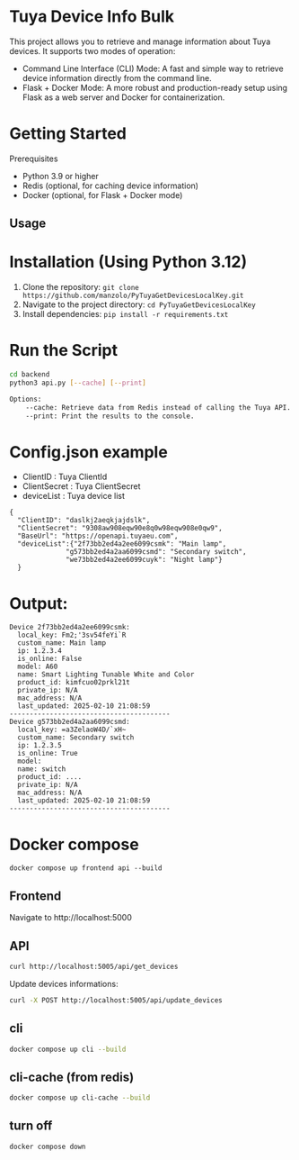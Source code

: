 # Tuya Device Info Bulk
This project allows you to retrieve and manage information about Tuya devices. It supports two modes of operation:
* Command Line Interface (CLI) Mode: A fast and simple way to retrieve device information directly from the command line.
* Flask + Docker Mode: A more robust and production-ready setup using Flask as a web server and Docker for containerization.

# Getting Started
Prerequisites
* Python 3.9 or higher
* Redis (optional, for caching device information)
* Docker (optional, for Flask + Docker mode)

## Usage

# Installation (Using Python 3.12)
1. Clone the repository: `git clone https://github.com/manzolo/PyTuyaGetDevicesLocalKey.git`
2. Navigate to the project directory: `cd PyTuyaGetDevicesLocalKey`
3. Install dependencies: `pip install -r requirements.txt`

# Run the Script
```bash
cd backend
python3 api.py [--cache] [--print]

Options:
    --cache: Retrieve data from Redis instead of calling the Tuya API.
    --print: Print the results to the console.
```

# Config.json example

- ClientID : Tuya ClientId
- ClientSecret : Tuya ClientSecret
- deviceList : Tuya device list

~~~
{
  "ClientID": "daslkj2aeqkjajdslk",
  "ClientSecret": "9308aw908eqw90e8q0w98eqw908e0qw9",
  "BaseUrl": "https://openapi.tuyaeu.com",
  "deviceList":{"2f73bb2ed4a2ee6099csmk": "Main lamp",
              "g573bb2ed4a2aa6099csmd": "Secondary switch",
              "we73bb2ed4a2ee6099cuyk": "Night lamp"}
  }
~~~

# Output:
```
Device 2f73bb2ed4a2ee6099csmk:
  local_key: Fm2;'3sv54feYi`R
  custom_name: Main lamp
  ip: 1.2.3.4
  is_online: False
  model: A60
  name: Smart Lighting Tunable White and Color
  product_id: kimfcuo02prkl21t
  private_ip: N/A
  mac_address: N/A
  last_updated: 2025-02-10 21:08:59
----------------------------------------
Device g573bb2ed4a2aa6099csmd:
  local_key: =a3ZelaoW4D/`xH~
  custom_name: Secondary switch
  ip: 1.2.3.5
  is_online: True
  model: 
  name: switch
  product_id: ....
  private_ip: N/A
  mac_address: N/A
  last_updated: 2025-02-10 21:08:59
----------------------------------------
```

# Docker compose

```
docker compose up frontend api --build
```
## Frontend
Navigate to http://localhost:5000

## API
```bash
curl http://localhost:5005/api/get_devices
```
Update devices informations:
```bash
curl -X POST http://localhost:5005/api/update_devices
```

## cli

```bash
docker compose up cli --build
```

## cli-cache (from redis)

```bash
docker compose up cli-cache --build
```

## turn off

```bash
docker compose down
```
